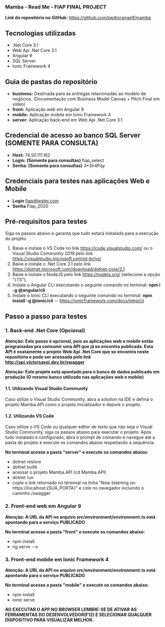 ### Mamba - Read Me - FIAP FINAL PROJECT

**Link do repositório no GitHub:** https://github.com/pedrorangelf/mamba

## Tecnologias utilizadas
- .Net Core 3.1
- Web Api .Net Core 3.1
- Angular 9
- SQL Server
- Ionic Framework 4

## Guia de pastas do repositório
- **business:** Destinada para as entregas relacionadas ao modelo de negócios. (Documentação com Business Model Canvas + Pitch Final em vídeo)
- **front:** Aplicação web em Angular 9
- **mobile:** Aplicação mobile em Ionic Framework 4
- **server:** Aplicação back-end em Web Api .Net Core 3.1

## Credencial de acesso ao banco SQL Server (SOMENTE PARA CONSULTA)
- **Host:** 74.50.111.162
- **Login: (Somente para consultas)** fiap_select
- **Senha: (Somente para consultas)** 3*3h4Pqy

## Credenciais para testes nas aplicações Web e Mobile
- **Login** fiap@tester.com
- **Senha** Fiap_2020

## Pré-requisitos para testes
Siga os passos abaixo e garanta que tudo estará instalado para a execução do projeto.

1. Baixe e instale o VS Code no link https://code.visualstudio.com/ ou o Visual Studio Community 2019 pelo link https://visualstudio.microsoft.com/pt-br/vs/
2. Baixe e instale o .Net Core 3.1 pelo link https://dotnet.microsoft.com/download/dotnet-core/3.1
3. Baixe e instale o NodeJS pelo link https://nodejs.org/ (selecione a opção "LTS").
4. Instale o Angular CLI executando o seguinte comando no terminal:
**npm i -g @angular/cli**
5. Instale o Ionic CLI executando o seguinte comando no terminal:
**npm install -g @ionic/cli**  -- https://ionicframework.com/docs/intro/cli

## Passo a passo para testes

### 1. Back-end .Net Core (Opcional)

**Atenção: Este passo é opcional, pois as aplicações web e mobile estão programadas pra consumir uma API que já se encontra publicada. Esta API é exatamente o projeto Web Api .Net Core que se encontra neste repositório e pode ser acessada pelo link http://api.victorsavoi.dev.br/swagger**

**Atenção: Este projeto está apontado para o banco de dados publicado em produção (O mesmo banco utilizado nas aplicações web e mobile)**

#### 1.1. Utilizando Visual Studio Community
Caso utilize o Visual Studio Community, abra a solution na IDE e defina o projeto Mamba.API como o projeto inicializador e depure o projeto.

#### 1.2. Utilizando VS Code
Caso utilize o VS Code ou qualquer editor de texto que não seja o Visual Studio Community, siga os passos abaixo para executar o projeto:
Após tudo instalado e configurado, abra o prompt de comando e navegue até a pasta do projeto e execute os comandos abaixo respeitando a sequência.

**No terminal acesse a pasta "server" e execute os comandos abaixo:**
- dotnet restore
- dotnet build
- acessar o projeto Mamba.API (cd Mamba.API)
- dotnet run
- copie o link retornado no terminal na linha "Now listening on: https://localhost:{SUA_PORTA}" e cole no navegador incluindo o caminho /swagger

### 2. Front-end web em Angular 9

**Atenção: A URL da API no arquivo src/environment/environment.ts está apontando para o serviço PUBLICADO**

**No terminal acesse a pasta "front" e execute os comandos abaixo:**
- npm install
- ng serve --o

### 3. Front-end mobile em Ionic Framework 4

**Atenção: A URL da API no arquivo src/environment/environment.ts está apontando para o serviço PUBLICADO**

**No terminal acesse a pasta "mobile" e execute os comandos abaixo:**
- npm install
- ionic serve

**AO EXECUTAR O APP NO BROWSER LEMBRE-SE DE ATIVAR AS FERRAMENTAS DO DESENVOLVEDOR(F12) E SELECIONAR QUALQUER DISPOSITIVO PARA VISUALIZAR MELHOR.**
